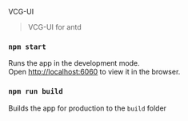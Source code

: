 VCG-UI
> VCG-UI for antd

### `npm start`
Runs the app in the development mode.<br>
Open [http://localhost:6060](http://localhost:6060) to view it in the browser.

### `npm run build`
Builds the app for production to the `build` folder